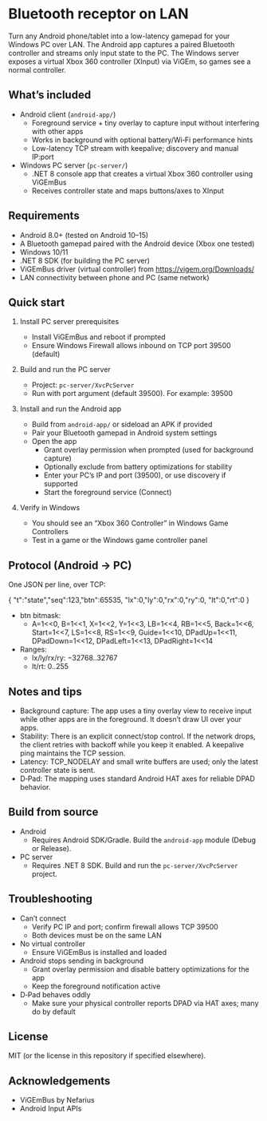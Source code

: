 # Bluetooth receptor on LAN

Turn any Android phone/tablet into a low-latency gamepad for your Windows PC over LAN. The Android app captures a paired Bluetooth controller and streams only input state to the PC. The Windows server exposes a virtual Xbox 360 controller (XInput) via ViGEm, so games see a normal controller.

## What’s included

- Android client (`android-app/`)
  - Foreground service + tiny overlay to capture input without interfering with other apps
  - Works in background with optional battery/Wi‑Fi performance hints
  - Low-latency TCP stream with keepalive; discovery and manual IP:port
- Windows PC server (`pc-server/`)
  - .NET 8 console app that creates a virtual Xbox 360 controller using ViGEmBus
  - Receives controller state and maps buttons/axes to XInput

## Requirements

- Android 8.0+ (tested on Android 10–15)
- A Bluetooth gamepad paired with the Android device (Xbox one tested)
- Windows 10/11
- .NET 8 SDK (for building the PC server)
- ViGEmBus driver (virtual controller) from https://vigem.org/Downloads/
- LAN connectivity between phone and PC (same network)

## Quick start

1) Install PC server prerequisites
   - Install ViGEmBus and reboot if prompted
   - Ensure Windows Firewall allows inbound on TCP port 39500 (default)

2) Build and run the PC server
   - Project: `pc-server/XvcPcServer`
   - Run with port argument (default 39500). For example: 39500

3) Install and run the Android app
   - Build from `android-app/` or sideload an APK if provided
   - Pair your Bluetooth gamepad in Android system settings
   - Open the app
     - Grant overlay permission when prompted (used for background capture)
     - Optionally exclude from battery optimizations for stability
     - Enter your PC’s IP and port (39500), or use discovery if supported
     - Start the foreground service (Connect)

4) Verify in Windows
   - You should see an “Xbox 360 Controller” in Windows Game Controllers
   - Test in a game or the Windows game controller panel

## Protocol (Android → PC)

One JSON per line, over TCP:

{
  "t":"state","seq":123,"btn":65535,
  "lx":0,"ly":0,"rx":0,"ry":0,
  "lt":0,"rt":0
}

- btn bitmask:
  - A=1<<0, B=1<<1, X=1<<2, Y=1<<3, LB=1<<4, RB=1<<5,
    Back=1<<6, Start=1<<7, LS=1<<8, RS=1<<9, Guide=1<<10,
    DPadUp=1<<11, DPadDown=1<<12, DPadLeft=1<<13, DPadRight=1<<14
- Ranges:
  - lx/ly/rx/ry: −32768..32767
  - lt/rt: 0..255

## Notes and tips

- Background capture: The app uses a tiny overlay view to receive input while other apps are in the foreground. It doesn’t draw UI over your apps.
- Stability: There is an explicit connect/stop control. If the network drops, the client retries with backoff while you keep it enabled. A keepalive ping maintains the TCP session.
- Latency: TCP_NODELAY and small write buffers are used; only the latest controller state is sent.
- D‑Pad: The mapping uses standard Android HAT axes for reliable DPAD behavior.

## Build from source

- Android
  - Requires Android SDK/Gradle. Build the `android-app` module (Debug or Release).
- PC server
  - Requires .NET 8 SDK. Build and run the `pc-server/XvcPcServer` project.

## Troubleshooting

- Can’t connect
  - Verify PC IP and port; confirm firewall allows TCP 39500
  - Both devices must be on the same LAN
- No virtual controller
  - Ensure ViGEmBus is installed and loaded
- Android stops sending in background
  - Grant overlay permission and disable battery optimizations for the app
  - Keep the foreground notification active
- D‑Pad behaves oddly
  - Make sure your physical controller reports DPAD via HAT axes; many do by default

## License

MIT (or the license in this repository if specified elsewhere).

## Acknowledgements

- ViGEmBus by Nefarius
- Android Input APIs
